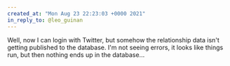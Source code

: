 ```yaml
---
created_at: "Mon Aug 23 22:23:03 +0000 2021"
in_reply_to: @leo_guinan
---
```


Well, now I can login with Twitter, but somehow the relationship data isn't getting published to the database. I'm not seeing errors, it looks like things run, but then nothing ends up in the database...